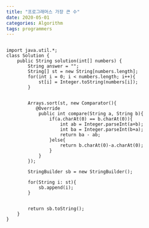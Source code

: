 ```yaml
---
title: "프로그래머스 가장 큰 수"
date: 2020-05-01 
categories: Algorithm
tags: programmers
---
```

<pre>
<code>
import java.util.*;
class Solution {
    public String solution(int[] numbers) {
        String answer = "";
        String[] st = new String[numbers.length];
        for(int i = 0; i < numbers.length; i++){
            st[i] = Integer.toString(numbers[i]);
        }
        
        
        Arrays.sort(st, new Comparator<String>(){
           @Override
            public int compare(String a, String b){
                if(a.charAt(0) == b.charAt(0)){
                    int ab = Integer.parseInt(a+b);
                    int ba = Integer.parseInt(b+a);
                    return ba - ab;
                }else{
                    return b.charAt(0)-a.charAt(0);
                } 
            }
        });
        
        StringBuilder sb = new StringBuilder();
        
        for(String i: st){
            sb.append(i);
        }
        
        
        return sb.toString();
    }
}

</code>
</pre>
